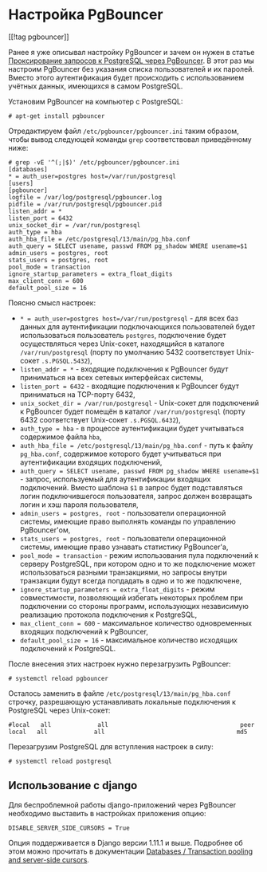 Настройка PgBouncer
===================

[[!tag pgbouncer]]

Ранее я уже описывал настройку PgBouncer и зачем он нужен в статье [Проксирование запросов к PostgreSQL через PgBouncer](http://stupin.su/blog/pgbouncer/). В этот раз мы настроим PgBouncer без указания списка пользователей и их паролей. Вместо этого аутентификация будет происходить с использованием учётных данных, имеющихся в самом PostgreSQL.

Установим PgBouncer на компьютер с PostgreSQL:

    # apt-get install pgbouncer

Отредактируем файл `/etc/pgbouncer/pgbouncer.ini` таким образом, чтобы вывод следующей команды `grep` соответствовал приведённому ниже:

    # grep -vE '^(;|$)' /etc/pgbouncer/pgbouncer.ini
    [databases]
    * = auth_user=postgres host=/var/run/postgresql
    [users]
    [pgbouncer]
    logfile = /var/log/postgresql/pgbouncer.log
    pidfile = /var/run/postgresql/pgbouncer.pid
    listen_addr = *
    listen_port = 6432
    unix_socket_dir = /var/run/postgresql
    auth_type = hba
    auth_hba_file = /etc/postgresql/13/main/pg_hba.conf
    auth_query = SELECT usename, passwd FROM pg_shadow WHERE usename=$1
    admin_users = postgres, root
    stats_users = postgres, root
    pool_mode = transaction
    ignore_startup_parameters = extra_float_digits
    max_client_conn = 600
    default_pool_size = 16

Поясню смысл настроек:

* `* = auth_user=postgres host=/var/run/postgresql` - для всех баз данных для аутентификации подключающихся пользователей будет использоваться пользователь `postgres`, подключение будет осуществляться через Unix-сокет, находящийся в каталоге `/var/run/postgresql` (порту по умолчанию 5432 соответствует Unix-сокет `.s.PGSQL.5432`),
* `listen_addr = *` - входящие подключения к PgBouncer будут приниматься на всех сетевых интерфейсах системы,
* `listen_port = 6432` - входящие подключения к PgBouncer будут приниматься на TCP-порту 6432,
* `unix_socket_dir = /var/run/postgresql` - Unix-сокет для подключений к PgBouncer будет помещён в каталог `/var/run/postgresql` (порту 6432 соответствует Unix-сокет `.s.PGSQL.6432`),
* `auth_type = hba` - в процессе аутентификации будет учитываться содержимое файла `hba`,
* `auth_hba_file = /etc/postgresql/13/main/pg_hba.conf` - путь к файлу `pg_hba.conf`, содержимое которого будет учитываться при аутентификации входящих подключений,
* `auth_query = SELECT usename, passwd FROM pg_shadow WHERE usename=$1` - запрос, используемый для аутентификации входящих подключений. Вместо шаблона `$1` в запрос будет подставляться логин подключившегося пользователя, запрос должен возвращать логин и хэш пароля пользователя,
* `admin_users = postgres, root` - пользователи операционной системы, имеющие право выполнять команды по управлению PgBouncer'ом,
* `stats_users = postgres, root` - пользователи операционной системы, имеющие право узнавать статистику PgBouncer'а,
* `pool_mode = transaction` - режим использования пула подключений к серверу PostgreSQL, при котором одно и то же подключение может использоваться разными транзакциями, но запросы внутри транзакции будут всегда попдадать в одно и то же подключене,
* `ignore_startup_parameters = extra_float_digits` - режим совместимости, позволяющий избегать некоторых проблем при подключении со стороны программ, использующих независимую реализацию протокола подключения к PostgreSQL,
* `max_client_conn = 600` - максимальное количество одновременных входящих подключений к PgBouncer,
* `default_pool_size = 16` - максимальное количество исходящих подключений к PostgreSQL.

После внесения этих настроек нужно перезагрузить PgBouncer:

    # systemctl reload pgbouncer

Осталось заменить в файле `/etc/postgresql/13/main/pg_hba.conf` строчку, разрешающую устанавливать локальные подключения к PostgreSQL через Unix-сокет:

    #local   all             all                                     peer
    local   all             all                                     md5

Перезагрузим PostgreSQL для вступления настроек в силу:

    # systemctl reload postgresql

Использование с django
----------------------

Для беспроблемной работы django-приложений через PgBouncer необходимо выставить в настройках приложения опцию:

    DISABLE_SERVER_SIDE_CURSORS = True

Опция поддерживается в Django версии 1.11.1 и выше. Подробнее об этом можно прочитать в документации [Databases / Transaction pooling and server-side cursors](https://docs.djangoproject.com/en/4.0/ref/databases/#transaction-pooling-server-side-cursors).
